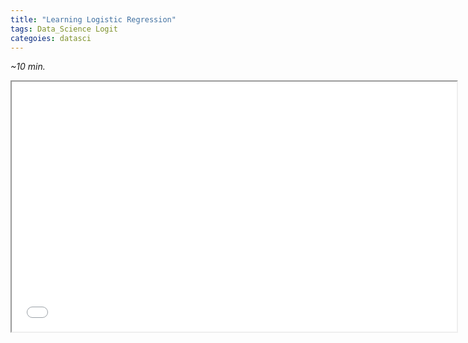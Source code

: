 ```yaml
---
title: "Learning Logistic Regression"  
tags: Data_Science Logit
categoies: datasci
---
```


*~10 min.*

<div class="pdf-container">
    <iframe src="/assets/docs/04-logit.pdf" height="400" width="712" allowfullscreen="" frameborder="10">
    </iframe>
</div>

